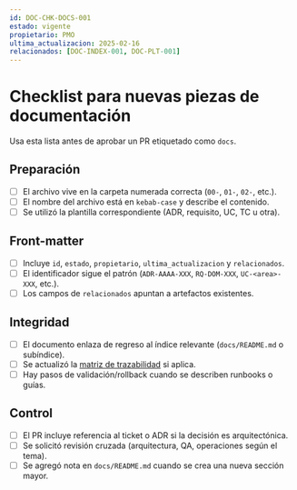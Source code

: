 ```yaml
---
id: DOC-CHK-DOCS-001
estado: vigente
propietario: PMO
ultima_actualizacion: 2025-02-16
relacionados: [DOC-INDEX-001, DOC-PLT-001]
---
```

# Checklist para nuevas piezas de documentación

Usa esta lista antes de aprobar un PR etiquetado como `docs`.

## Preparación
- [ ] El archivo vive en la carpeta numerada correcta (`00-`, `01-`, `02-`, etc.).
- [ ] El nombre del archivo está en `kebab-case` y describe el contenido.
- [ ] Se utilizó la plantilla correspondiente (ADR, requisito, UC, TC u otra).

## Front-matter
- [ ] Incluye `id`, `estado`, `propietario`, `ultima_actualizacion` y `relacionados`.
- [ ] El identificador sigue el patrón (`ADR-AAAA-XXX`, `RQ-DOM-XXX`, `UC-<area>-XXX`, etc.).
- [ ] Los campos de `relacionados` apuntan a artefactos existentes.

## Integridad
- [ ] El documento enlaza de regreso al índice relevante (`docs/README.md` o subíndice).
- [ ] Se actualizó la [matriz de trazabilidad](../../02_requisitos/trazabilidad.md) si aplica.
- [ ] Hay pasos de validación/rollback cuando se describen runbooks o guías.

## Control
- [ ] El PR incluye referencia al ticket o ADR si la decisión es arquitectónica.
- [ ] Se solicitó revisión cruzada (arquitectura, QA, operaciones según el tema).
- [ ] Se agregó nota en `docs/README.md` cuando se crea una nueva sección mayor.
